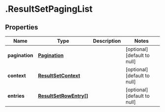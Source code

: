 # .ResultSetPagingList

## Properties
Name | Type | Description | Notes
------------ | ------------- | ------------- | -------------
**pagination** | [**Pagination**](Pagination.md) |  | [optional] [default to null]
**context** | [**ResultSetContext**](ResultSetContext.md) |  | [optional] [default to null]
**entries** | [**ResultSetRowEntry[]**](ResultSetRowEntry.md) |  | [optional] [default to null]


